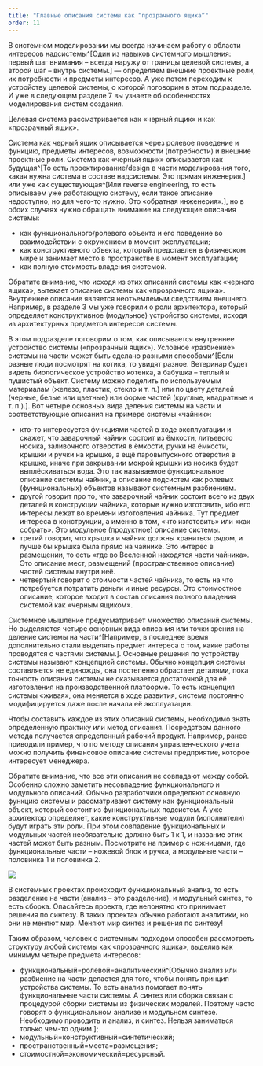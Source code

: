 ```yaml
---
title: "Главные описания системы как “прозрачного ящика”"
order: 11
---
```




В системном моделировании мы всегда начинаем работу с области интересов надсистемы^[Один из навыков системного мышления: первый шаг внимания – всегда наружу от границы целевой системы, а второй шаг – внутрь системы.] — определяем внешние проектные роли, их потребности и предметы интересов. А уже потом переходим к устройству целевой системы, о которой поговорим в этом подразделе. И уже в следующем разделе 7 вы узнаете об особенностях моделирования систем создания.

Целевая система рассматривается как «черный ящик» и как «прозрачный ящик».

Система как черный ящик описывается через ролевое поведение и функцию, предметы интересов, возможности (потребности) и внешние проектные роли. Система как «черный ящик» описывается как будущая^[То есть проектирование/design в части моделирования того, какая нужна система в составе надсистемы. Это прямая инженерия.] или уже как существующая^[Или reverse engineering, то есть описываем уже работающую систему, если такое описание недоступно, но для чего-то нужно. Это «обратная инженерия».], но в обоих случаях нужно обращать внимание на следующие описания системы:

* как функционального/ролевого объекта и его поведение во взаимодействии с окружением в момент эксплуатации;
* как конструктивного объекта, который представлен в физическом мире и занимает место в пространстве в момент эксплуатации;
* как полную стоимость владения системой.

Обратите внимание, что исходя из этих описаний системы как «черного ящика», вытекает описание системы как «прозрачного ящика». Внутреннее описание является неотъемлемым следствием внешнего. Например, в разделе 3 мы уже говорили о роли архитектора, который определяет конструктивное (модульное) устройство системы, исходя из архитектурных предметов интересов системы.

В этом подразделе поговорим о том, как описывается внутреннее устройство системы («прозрачный ящик»). Условное «разбиение» системы на части может быть сделано разными способами^[Если разные люди посмотрят на котика, то увидят разное. Ветеринар будет видеть биологическое устройство котенка, а бабушка – теплый и пушистый объект. Систему можно поделить по используемым материалам (железо, пластик, стекло и т. п.) или по цвету деталей (черные, белые или цветные) или форме частей (круглые, квадратные и т. п.).]. Вот четыре основных вида деления системы на части и соответствующие описания на примере системы «чайник»:

* кто-то интересуется функциями частей в ходе эксплуатации и скажет, что заварочный чайник состоит из ёмкости, литьевого носика, заливочного отверстия в ёмкости, ручки на ёмкости, крышки и ручки на крышке, а ещё паровыпускного отверстия в крышке, иначе при закрывании мокрой крышки из носика будет выплёскиваться вода. Это так называемое функциональное описание системы чайник, а описание подсистем как ролевых (функциональных) объектов называют системным разбиением.
* другой говорит про то, что заварочный чайник состоит всего из двух деталей в конструкции чайника, которые нужно изготовить, ибо его интересы лежат во времени изготовления чайника. Тут предмет интереса в конструкции, а именно в том, «что изготовить» или «как собрать». Это модульное (продуктное) описание системы.
* третий говорит, что крышка и чайник должны храниться рядом, и лучше бы крышка была прямо на чайнике. Это интерес в размещении, то есть «где во Вселенной находятся части чайника». Это описание мест, размещений (пространственное описание) частей системы внутри неё.
* четвертый говорит о стоимости частей чайника, то есть на что потребуется потратить деньги и иные ресурсы. Это стоимостное описание, которое входит в состав описания полного владения системой как «черным ящиком».

Системное мышление предусматривает множество описаний системы. Но выделяются четыре основных вида описания или точки зрения на деление системы на части^[Например, в последнее время дополнительно стали выделять предмет интереса о том, какие работы проводятся с частями системы.]. Основные решения по устройству системы называют концепцией системы. Обычно концепция системы составляется не единожды, она постепенно обрастает деталями, пока точность описания системы не оказывается достаточной для её изготовления на производственной платформе. То есть концепция системы «живая», она меняется в ходе развития, система постоянно модифицируется даже после начала её эксплуатации.

Чтобы составить каждое из этих описаний системы, необходимо знать определенную практику или метод описания. Посредством данного метода получается определенный рабочий продукт. Например, ранее приводили пример, что по методу описания управленческого учета можно получить финансовое описание системы предприятие, которое интересует менеджера.

Обратите внимание, что все эти описания не совпадают между собой. Особенно сложно заметить несовпадение функционального и модульного описаний. Обычно разработчики определяют основную функцию системы и рассматривают систему как функциональный объект, который состоит из функциональных подсистем. А уже архитектор определяет, какие конструктивные модули (исполнители) будут играть эти роли. При этом совпадение функциональных и модульных частей необязательно должно быть 1 к 1, и название этих частей может быть разным. Посмотрите на пример с ножницами, где функциональные части – ножевой блок и ручка, а модульные части – половинка 1 и половинка 2.


![](/text/systems-thinking-introduction/2025-03-16T0959/6300/20.jpeg)


В системных проектах происходит функциональный анализ, то есть разделение на части (анализ – это разделение), и модульный синтез, то есть сборка. Опасайтесь проекта, где непонятно кто принимает решения по синтезу. В таких проектах обычно работают аналитики, но они не меняют мир. Меняют мир синтез и решения по синтезу!

Таким образом, человек с системным подходом способен рассмотреть структуру любой системы как «прозрачного ящика», выделив как минимум четыре предмета интересов:

* функциональный=ролевой=аналитический^[Обычно анализ или разбиение на части делается для того, чтобы понять принцип устройства системы. То есть анализ помогает понять функциональные части системы. А синтез или сборка связан с процедурой сборки системы из физических моделей. Поэтому часто говорят о функциональном анализе и модульном синтезе. Необходимо проводить и анализ, и синтез. Нельзя заниматься только чем-то одним.];
* модульный=конструктивный=синтетический;
* пространственный=места=размещения;
* стоимостной=экономический=ресурсный.

